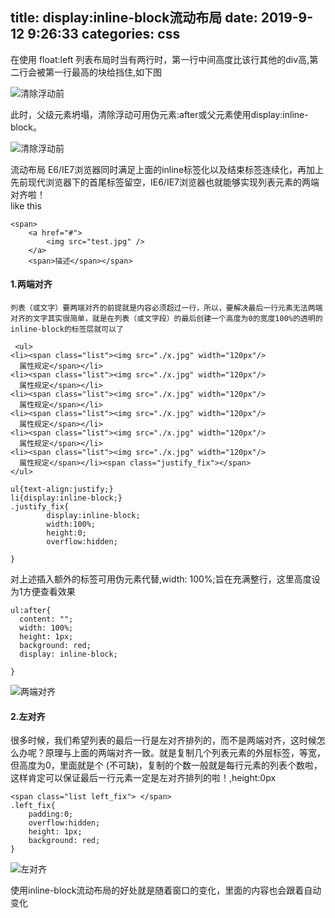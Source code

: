 title: display:inline-block流动布局
date: 2019-9-12 9:26:33
categories: css
---
在使用 float:left  列表布局时当有两行时，第一行中间高度比该行其他的div高,第二行会被第一行最高的块给挡住,如下图

![清除浮动前](http://qiniu.xiaoxilao.com/b_20200202_134612.png "清除浮动前") 

此时，父级元素坍塌，清除浮动可用伪元素:after或父元素使用display:inline-block。 
<!--more-->

![清除浮动前](http://qiniu.xiaoxilao.com/b_20200202_134613.png "清除浮动后")

流动布局
E6/IE7浏览器同时满足上面的inline标签化以及结束标签连续化，再加上先前现代浏览器下的首尾标签留空，IE6/IE7浏览器也就能够实现列表元素的两端对齐啦！  
like this

	<span>
		<a href="#">
		    <img src="test.jpg" />
		</a>
		<span>描述</span></span>
		

#### 1.两端对齐  
    列表（或文字）要两端对齐的前提就是内容必须超过一行，所以，要解决最后一行元素无法两端对齐的文字其实很简单，就是在列表（或文字段）的最后创建一个高度为0的宽度100%的透明的inline-block的标签层就可以了

	 <ul>
    <li><span class="list"><img src="./x.jpg" width="120px"/>
      属性规定</span></li>
    <li><span class="list"><img src="./x.jpg" width="120px"/>
      属性规定</span></li>
    <li><span class="list"><img src="./x.jpg" width="120px"/>
      属性规定</span></li>
    <li><span class="list"><img src="./x.jpg" width="120px"/>
      属性规定</span></li>
    <li><span class="list"><img src="./x.jpg" width="120px"/>
      属性规定</span></li>
    <li><span class="list"><img src="./x.jpg" width="120px"/>
      属性规定</span></li><span class="justify_fix"></span>
    </ul>
    
    ul{text-align:justify;}
	li{display:inline-block;}
	.justify_fix{
		    display:inline-block;
		    width:100%;
		    height:0; 
		    overflow:hidden;
		    
	}
对上述插入额外的标签可用伪元素代替,width: 100%;旨在充满整行，这里高度设为1方便查看效果

	ul:after{
	  content: "";
	  width: 100%;
	  height: 1px;
	  background: red;
	  display: inline-block;
	
	}
	
![两端对齐](http://qiniu.xiaoxilao.com/b_20200202_134614.png "两端对齐")

#### 2.左对齐  
很多时候，我们希望列表的最后一行是左对齐排列的，而不是两端对齐，这时候怎么办呢？原理与上面的两端对齐一致。就是复制几个列表元素的外层标签，等宽，但高度为0，里面就是个&nbsp;(不可缺)，复制的个数一般就是每行元素的列表个数啦，这样肯定可以保证最后一行元素一定是左对齐排列的啦！,height:0px

	<span class="list left_fix"> </span>
	.left_fix{ 
		padding:0; 
		overflow:hidden;
		height: 1px;
		background: red;
	}
	
![左对齐](http://qiniu.xiaoxilao.com/b_20200202_134614.png "左对齐")

使用inline-block流动布局的好处就是随着窗口的变化，里面的内容也会跟着自动变化

<!--more-->